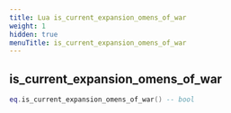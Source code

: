 ```yaml
---
title: Lua is_current_expansion_omens_of_war
weight: 1
hidden: true
menuTitle: is_current_expansion_omens_of_war
---
```

## is_current_expansion_omens_of_war
```lua
eq.is_current_expansion_omens_of_war() -- bool
```